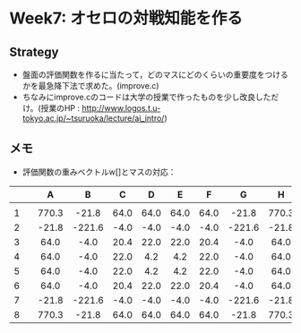 # Week7: オセロの対戦知能を作る

## Strategy

* 盤面の評価関数を作るに当たって，どのマスにどのくらいの重要度をつけるかを最急降下法で求めた。(improve.c)
* ちなみにimprove.cのコードは大学の授業で作ったものを少し改良しただけ。(授業のHP : <http://www.logos.t.u-tokyo.ac.jp/~tsuruoka/lecture/ai_intro/>)

## メモ

* 評価関数の重みベクトルw[]とマスの対応：

|       |    |   A   |   B   |   C   |   D   |   E   |   F   |   G   |   H   |
|:-----:|:--:|:-----:|:-----:|:-----:|:-----:|:-----:|:-----:|:-----:|:-----:|
|       |    |       |       |       |       |       |       |       |       |
|   1   |    |  770.3|  -21.8|   64.0|   64.0|   64.0|   64.0|  -21.8|  770.3|
|   2   |    |  -21.8| -221.6|   -4.0|   -4.0|   -4.0|   -4.0| -221.6|  -21.8|
|   3   |    |   64.0|   -4.0|   20.4|   22.0|   22.0|   20.4|   -4.0|   64.0|
|   4   |    |   64.0|   -4.0|   22.0|    4.2|    4.2|   22.0|   -4.0|   64.0|
|   5   |    |   64.0|   -4.0|   22.0|    4.2|    4.2|   22.0|   -4.0|   64.0|
|   6   |    |   64.0|   -4.0|   20.4|   22.0|   22.0|   20.4|   -4.0|   64.0|
|   7   |    |  -21.8| -221.6|   -4.0|   -4.0|   -4.0|   -4.0| -221.6|  -21.8|
|   8   |    |  770.3|  -21.8|   64.0|   64.0|   64.0|   64.0|  -21.8|  770.3|
